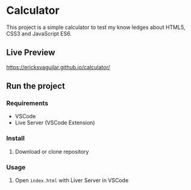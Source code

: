 # Calculator

This project is a simple calculator to test my know ledges about HTML5, CSS3 and JavaScript ES6.

## Live Preview
https://ericksvaguilar.github.io/calculator/

## Run the project

### Requirements
* VSCode
* Live Server (VSCode Extension)

### Install
1. Download or clone repository

### Usage
1. Open `index.html` with Liver Server in VSCode
